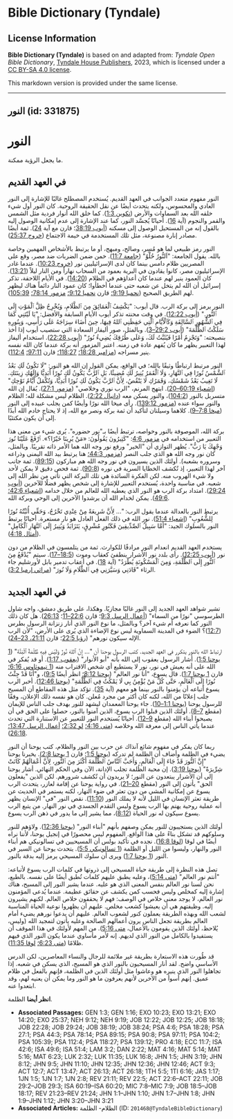 # Bible Dictionary (Tyndale)

## License Information

**Bible Dictionary (Tyndale)** is based on and adapted from: _Tyndale Open Bible Dictionary_, [Tyndale House Publishers](https://tyndaleopenresources.com/), 2023, which is licensed under a [CC BY-SA 4.0 license](https://creativecommons.org/licenses/by-sa/4.0/legalcode.en).

This markdown version is provided under the same license.



--------------------------------

## النور (id: 331875)

النور
=====

ما يجعل الرؤية ممكنة.

في العهد القديم
---------------

النور مفهوم متعدد الجوانب في العهد القديم. يُستخدم المصطلح غالبًا للإشارة إلى النور العادي والمحسوس، ولكنه يتحدث أيضًا عن نقل الحقيقة الروحية. كان النور أول شيء خلقه الله بعد السماوات والأرض ([تكوين 1:3](https://ref.ly/Gen1:3)). كما خلق الله أنوار فردية مثل الشمس والقمر والنجوم (آية [16](https://ref.ly/Gen1:16)). أحيانًا يُجسَّد النور، كما عند الإشارة إلى عدم إمكانية الوصول إليه بالقول إنه من المستحيل الوصول إلى مسكنه ([أيوب 38:19](https://ref.ly/Job38:19)؛ قارن مع آية [24](https://ref.ly/Job38:24)). ثمة أيضًا مصادر إنارة مصنوعة، مثل تلك المستخدمة في خيمة الاجتماع ([خروج 25:37](https://ref.ly/Exod25:37)).

النور رمز طبيعي لما هو مُسِر، وصالح، ومبهج، أو ما يرتبط بالأشخاص المهمين وخاصة بالله. يقول الجامعة: "اَلنُّورُ حُلْوٌ" ([جامعة 11:7](https://ref.ly/Eccl11:7)). خمن ضمن الضربات ضد مصر، وقع على المصريين ظلام دامس بينما كان لدى الإسرائيليين نور ([خروج 10:23](https://ref.ly/Exod10:23)). عندما غادر الإسرائيليون مصر، كانوا يقادون في البرية بعمود من السحاب نهاراً ومن النار ليلاً ([13:21](https://ref.ly/Exod13:21)). كان العمود ينير لهم عندما كان أعداؤهم في الظلام ([14:20](https://ref.ly/Exod14:20)). في الأيام اللاحقة، تذكر إسرائيل أن الله لم يتخل عن شعبه حتى عندما أخطأوا؛ كان عمود النار دائماً هناك ليظهر لهم الطريق الصحيح ([نحميا 9:19؛](https://ref.ly/Neh9:19) قارن [نحميا 9:12؛](https://ref.ly/Neh9:12) [مزمور 78:14؛](https://ref.ly/Ps78:14) [105:39](https://ref.ly/Ps105:39)).

النور يرمز إلى بركة الرب. قال أيوب: "يَكْشِفُ ٱلْعَمَائِقَ مِنَ ٱلظَّلَامِ، وَيُخْرِجُ ظِلَّ ٱلْمَوْتِ إِلَى ٱلنُّورِ." ([أيوب 12:22](https://ref.ly/Job12:22)). في وقت محنته تذكر أيوب الأيام السابقة والأفضل: "يَا لَيْتَنِي كَمَا فِي ٱلشُّهُورِ ٱلسَّالِفَةِ وَكَٱلْأَيَّامِ ٱلَّتِي حَفِظَنِي ٱللهُ فِيهَا، حِينَ أَضَاءَ سِرَاجَهُ عَلَى رَأْسِي، وَبِنُورِهِ سَلَكْتُ ٱلظُّلْمَةَ" ([أيوب 29:2–3](https://ref.ly/Job29:2-Job29:3)). وبالمثل، صور أليفاز السعادة التي ستصيب أيوب إذا أخذ بنصيحته: "وَتَجْزِمُ أَمْرًا فَيُثَبَّتُ لَكَ، وَعَلَى طُرُقِكَ يُضِيءُ نُورٌ" ([أيوب 22:28](https://ref.ly/Job22:28)). استخدام أليفاز لهذا التعبير يظهر ما كان يُفهم عادة في زمنه. اعتبر المزمور أنه بركة عندما كان الله نفسه ينير مسراجه ([مزامير 18:28؛](https://ref.ly/Ps18:28) [118:27؛](https://ref.ly/Ps118:27) قارن [97:11؛](https://ref.ly/Ps97:11) [112:4](https://ref.ly/Ps112:4)).

النور مرتبط ارتباطًا وثيقًا بالله؛ في الواقع، يمكن القول إن الله هو النور: "لَا تَكُونُ لَكِ بَعْدُ ٱلشَّمْسُ نُورًا فِي ٱلنَّهَارِ، وَلَا ٱلْقَمَرُ يُنِيرُ لَكِ مُضِيئًا، بَلِ ٱلرَّبُّ يَكُونُ لَكِ نُورًا أَبَدِيًّا وَإِلَهُكِ زِينَتَكِ. لَا تَغِيبُ بَعْدُ شَمْسُكِ، وَقَمَرُكِ لَا يَنْقُصُ، لِأَنَّ ٱلرَّبَّ يَكُونُ لَكِ نُورًا أَبَدِيًّا، وَتُكْمَلُ أَيَّامُ نَوْحِكِ" ([إشعياء 60:19–20](https://ref.ly/Isa60:19-Isa60:20)). ابتهج المرنم، "الرب نوري وخلاصي" ([مزمور 27:1](https://ref.ly/Ps27:1)). يُقال إن الله متسربل بالنور ([104:2](https://ref.ly/Ps104:2))، والنور يسكن معه ([دانيال 2:22](https://ref.ly/Dan2:22)). الظلام ليس مشكلة لله؛ الظلام والنور سواء عنده ([مزمور 139:12](https://ref.ly/Ps139:12)). رأى ميخا الله نورًا وأيضًا كمن يجلب عبيده إلى النور ([ميخا 7:8–9](https://ref.ly/Mic7:8-Mic7:9)). كلاهما وسيلتان لتأكيد أن ثمة بركة ونصر مع الله، إذ لا يحتاج خادم الله أبدًا إلى أن يكون مكتئبًا.

بركة الله، الموصوفة بالنور وخواصه، ترتبط أيضًا بـ"نور حضوره". يُرى شيء من معنى هذا التعبير من استخدامه في [مزمور 4:6](https://ref.ly/Ps4:6): "كَثِيرُونَ يَقُولُونَ: «مَنْ يُرِينَا خَيْرًا؟». ٱرْفَعْ عَلَيْنَا نُورَ وَجْهِكَ يَا رَبُّ". يُظهر التوازي أن "الخير" ورفع نور وجه الله هما الأمر ذاته تقريبًا. وبالمثل، كان نور وجه الله هو الذي جلب النصر ([مزمور 44:3؛](https://ref.ly/Ps44:3) هنا يرتبط بيد الله اليمنى وذراعه وسروره بشعبه). أولئك الذين يسيرون في نور وجه الله هم مباركون ([89:15](https://ref.ly/Ps89:15)). ثمة جانب آخر لهذا التعبير، إذ تُكشف الخطايا السرية في نوره ([90:8](https://ref.ly/Ps90:8)). ثمة فحص دقيق لا يمكن لأحد ولا شيء الهروب منه. لكن الفكرة السائدة هي تلك البركة التي تأتي من نظر الله إلى شعبه. في مناسبة واحدة، يُستخدم التعبير للإشارة إلى شخص يظهر فضلًا للآخرين ([أيوب 29:24](https://ref.ly/Job29:24)). امتداد بركة الرب هو النور الذي يعطيه الله للعالم من خلال خدامه ([إشعياء 42:6؛](https://ref.ly/Isa42:6) [49:6](https://ref.ly/Isa49:6)). يمكن لخدام الله أن يرشدوا الآخرين إلى الوحي وبركة الله.

يرتبط النور بالعدالة عندما يقول الرب: "... لِأَنَّ شَرِيعَةً مِنْ عِنْدِي تَخْرُجُ، وَحَقِّي أُثَبِّتُهُ نُورًا لِلشُّعُوبِ" ([إشعياء 51:4](https://ref.ly/Isa51:4)). نور الله في ذلك الفعل العادل هو نار مستعرة. أحيانًا يرتبط النور بالسلوك الجيد: "أَمَّا سَبِيلُ ٱلصِّدِّيقِينَ فَكَنُورٍ مُشْرِقٍ، يَتَزَايَدُ وَيُنِيرُ إِلَى ٱلنَّهَارِ ٱلْكَامِلِ" ([أمثال 4:18](https://ref.ly/Prov4:18)).

يستخدم العهد القديم انعدام النور مرادفًا للكوارث. ثمة من يتلمسون في الظلام من دون نور ([أيوب 12:25](https://ref.ly/Job12:25)). رأى بلدد نور الأشرار ينطفئ كعقاب وموت ([18:5–17](https://ref.ly/Job18:5-Job18:17)). سيتم "يُدْفَعُ مِنَ ٱلنُّورِ إِلَى ٱلظُّلْمَةِ، وَمِنَ ٱلْمَسْكُونَةِ يُطْرَدُ" (آية [18](https://ref.ly/Job18:18)). في أعقاب تدمير بابل لأورشليم جاء الرثاء "قَادَنِي وَسَيَّرَنِي فِي ٱلظَّلَامِ وَلَا نُورَ" ([مراثي إرميا 3:2](https://ref.ly/Lam3:2)).

في العهد الجديد
---------------

تشير شواهد العهد الجديد إلى النور غالبًا مجازيًا. وهكذا، على طريق دمشق، واجه شاول الطرسوسي "نورًا من السماء" ([أعمال الرسل 9:3](https://ref.ly/Acts9:3)؛ قارن [22:6–11](https://ref.ly/Acts22:6-Acts22:11)؛ [26:13](https://ref.ly/Acts26:13)). هل كان ذلك النور كما نعرفه أم شيء آخر؟ وبالمثل، ما نوع النور الذي أنار زنزانة الرسول بطرس ([12:7](https://ref.ly/Acts12:7))؟ الضوء في المدينة السماوية ليس نوع الإضاءة الذي يُرى على الأرض، "لأن الرب الإله سيكون نورهم" ([رؤيا 22:5](https://ref.ly/Rev22:5)؛ قارن [21:11، 23–24](https://ref.ly/Rev21:11,Rev21:23-Rev21:24)).

ارتباط الله بالنور يتكرر في العهد الجديد. كتب الرسول يوحنا أن "... إِنَّ ٱللهَ نُورٌ وَلَيْسَ فِيهِ ظُلْمَةٌ ٱلْبَتَّةَ" ([1 يوحنا 1:5](https://ref.ly/1John1:5)). أشار الرسول يعقوب إلى الله بأنه "أبو الأنوار" ([يعقوب 1:17](https://ref.ly/Jas1:17)). أو قد يُفكر في الله على أنه يعيش في نور، نور لا يستطيع أي شخص الاقتراب منه ([1 تيموثاوس 6:16؛](https://ref.ly/1Tim6:16) قارن [1 يوحنا 1:7](https://ref.ly/1John1:7)). قال يسوع، "أنا نور العالم" ([يوحنا 8:12؛](https://ref.ly/John8:12) انظر أيضًا [9:5](https://ref.ly/John9:5))، و"أَنَا قَدْ جِئْتُ نُورًا إِلَى ٱلْعَالَمِ، حَتَّى كُلُّ مَنْ يُؤْمِنُ بِي لَا يَمْكُثُ فِي ٱلظُّلْمَةِ" ([يوحنا 12:46](https://ref.ly/John12:46)). أخبر الرب يسوع أتباعه أن يؤمنوا بالنور بينما هو معهم (آية [35](https://ref.ly/John12:35)). تؤكد مثل هذه المقاطع أن المسيح جلب إعلانًا من الله، لكنه كان أكثر من مجرد مُعلن. كان هو نفسه ذلك الإعلان، وفقًا للرسول يوحنا ([يوحنا 1:1–10](https://ref.ly/John1:1-John1:10)). جاء يوحنا المعمدان ليشهد للنور بهدف جلب الناس للإيمان (مقطع [7–8](https://ref.ly/John1:7-John1:8)). أولئك الذين قبلوا الرب يسوع، الذين آمنوا بالنور، حصلوا على الحق في أن يصبحوا أبناء الله (مقطع [9–12](https://ref.ly/John1:9-John1:12)). أحيانًا يُستخدم النور للتعبير عن الاستنارة التي تحدث عندما يأتي الناس إلى معرفة الله وخلاصه ([متى 4:16؛](https://ref.ly/Matt4:16) [لو 2:32؛](https://ref.ly/Luke2:32) [أعمال الرسل 13:47؛](https://ref.ly/Acts13:47) [26:18](https://ref.ly/Acts26:18)).

ربما كان يفكر في مفهوم شائع آنذاك عن حرب بين النور والظلام، كتب يوحنا أن النور يضيء في الظلمة وأضاف أن الظلمة لم تدركه ([يوحنا 1:5](https://ref.ly/John1:5)؛ قارن [1 يوحنا 2:8](https://ref.ly/1John2:8)). يخبرنا يوحنا "إِنَّ ٱلنُّورَ قَدْ جَاءَ إِلَى ٱلْعَالَمِ، وَأَحَبَّ ٱلنَّاسُ ٱلظُّلْمَةَ أَكْثَرَ مِنَ ٱلنُّورِ، لِأَنَّ أَعْمَالَهُمْ كَانَتْ شِرِّيرَةً" ([يوحنا 3:19](https://ref.ly/John3:19)). إن محبة الظُلمة تجلب الإدانة، الآن وفي الحكم النهائي. أشار يوحنا إلى أن الأشرار يبتعدون عن النور؛ لا يريدون أن تُكشف شرورهم. لكن الذين "يفعلون الحق" يأتون إلى النور (مقطع [20–21](https://ref.ly/John3:20-John3:21)). في رواية يوحنا عن إقامة لعازر، يتحدث الرب يسوع عن إمكانية المشي من دون تعثر في ضوء النهار، لكنه يستمر في الحديث عن طريقة تعثر الإنسان في الليل لأنه لا يملك النور ([11:10](https://ref.ly/John11:10)). نقص النور "في" الإنسان يظهر أنه عملية روحية يهتم بها الرب يسوع وليس التقدم الجسدي في نور النهار. من يتبع الرب يسوع سيكون له نور الحياة ([8:12](https://ref.ly/John8:12))، مما يشير إلى ما يدور في ذهن الرب يسوع.

أولئك الذين يستجيبون للنور يمكن وصفهم بأنهم "أبناء النور" ([يوحنا 12:36](https://ref.ly/John12:36)). ولاؤهم للنور وسلوكهم قد تشكل بناءً على هذا الواقع. المفهوم ليس محصورًا في إنجيل يوحنا، لأننا نراه أيضًا في لوقا ([لوقا 16:8](https://ref.ly/Luke16:8)). نجده في تأكيد بولس أن المسيحيين في تسالونيكي هم أبناء النور والنهار، وليسوا من الليل أو الظلمة ([1 تسالونيكي 5:5](https://ref.ly/1Thess5:5)). يتحدث يوحنا عن السير في النور ([1 يوحنا 1:7](https://ref.ly/1John1:7)) ويرى أن سلوك المسيحي يرمز إليه بدقة بالنور.

تصل هذه النظرة إلى طريقة حياة المسيحي إلى ذروتها في كلمات الرب يسوع لأتباعه: "أنتم نور العالم" ([متى 5:14](https://ref.ly/Matt5:14))، وعليه يطبق عليهم كلمات تُطبق أيضًا على نفسه. بالطبع، نحن لسنا نور العالم بنفس المعنى الذي هو عليه. عندما يشير النور إلى المسيح، هناك إشارة إليه كمخلص وليس فحسب كمن يكشف عن حقائق عظيمة. عندما يُدعى المؤمنون نور العالم، لا يوجد معنى خلاص في الوصف: فهم لا يحققون خلاص العالم. لكنهم يشيرون إليه. وظيفتهم هي أن يعيشوا كشعب مخلص. عليهم أن يظهروا نوعية الحياة المناسبة لشعب الله وبهذه الطريقة يعملون كنور لشعوب العالم. عليهم أن يدعوا نورهم يضيء أمام العالم بطريقة تجعل الناس يرون أعمالهم الصالحة وعليه يأتون لتمجيد الله (وليس، يُلاحظ، أولئك الذين يقومون بالأعمال، [متى 5:16](https://ref.ly/Matt5:16)). من المهم لأولئك في هذا الموقف أن يستفيدوا بالكامل من النور الذي لديهم. إنه لأمر مأساوي عندما يكون النور الذي فيهم ظلامًا ([متى 6:23؛](https://ref.ly/Matt6:23) [لوقا 11:35](https://ref.ly/Luke11:35)).

قد طُورت هذه الاستعارة بطريقة غير ملائمة للرجال والنساء المعاصرين، لكن الدرس الأساسي واضح. لقد أنار المسيحيون بالنور الذي هو المسيح، الذي يسكن في شعبه. إذا تجاهلوا النور الذي ينيره هو وعاشوا مثل أولئك الذين في الظلمة، فإنهم بالفعل في ظلام عميق. إنهم أسوأ من الآخرين لأنهم يعرفون ما هو النور وما يمكن أن يعنيه لهم، وقد ابتعدوا عنه.

**انظر أيضا** الظلمة.

* **Associated Passages:** GEN 1:3; GEN 1:16; EXO 10:23; EXO 13:21; EXO 14:20; EXO 25:37; NEH 9:12; NEH 9:19; JOB 12:22; JOB 12:25; JOB 18:18; JOB 22:28; JOB 29:24; JOB 38:19; JOB 38:24; PSA 4:6; PSA 18:28; PSA 27:1; PSA 44:3; PSA 78:14; PSA 89:15; PSA 90:8; PSA 97:11; PSA 104:2; PSA 105:39; PSA 112:4; PSA 118:27; PSA 139:12; PRO 4:18; ECC 11:7; ISA 42:6; ISA 49:6; ISA 51:4; LAM 3:2; DAN 2:22; MAT 4:16; MAT 5:14; MAT 5:16; MAT 6:23; LUK 2:32; LUK 11:35; LUK 16:8; JHN 1:5; JHN 3:19; JHN 8:12; JHN 9:5; JHN 11:10; JHN 12:35; JHN 12:36; JHN 12:46; ACT 9:3; ACT 12:7; ACT 13:47; ACT 26:13; ACT 26:18; 1TH 5:5; 1TI 6:16; JAS 1:17; 1JN 1:5; 1JN 1:7; 1JN 2:8; REV 21:11; REV 22:5; ACT 22:6–ACT 22:11; JOB 29:2–JOB 29:3; ISA 60:19–ISA 60:20; MIC 7:8–MIC 7:9; JOB 18:5–JOB 18:17; REV 21:23–REV 21:24; JHN 1:1–JHN 1:10; JHN 1:7–JHN 1:8; JHN 1:9–JHN 1:12; JHN 3:20–JHN 3:21
* **Associated Articles:** الظلام- الظلمة (ID: `201468@TyndaleBibleDictionary`)


